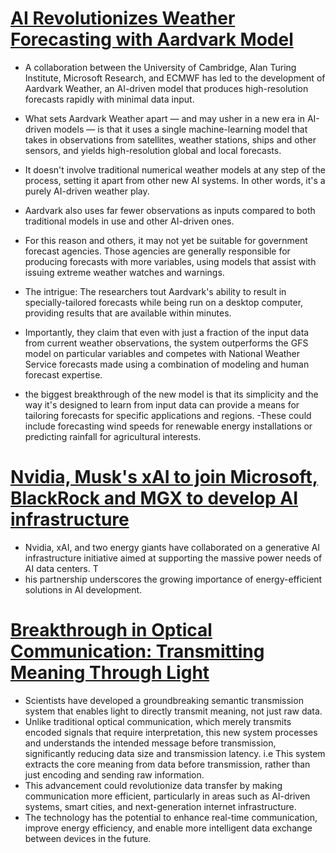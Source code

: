 # [AI Revolutionizes Weather Forecasting with Aardvark Model](https://www.cam.ac.uk/research/news/fully-ai-driven-weather-prediction-system-could-start-revolution-in-forecasting)
- A collaboration between the University of Cambridge, Alan Turing Institute, Microsoft Research, and ECMWF has led to the development of Aardvark Weather, an AI-driven model that produces high-resolution forecasts rapidly with minimal data input.
- What sets Aardvark Weather apart — and may usher in a new era in AI-driven models — is that it uses a single machine-learning model that takes in observations from satellites, weather stations, ships and other sensors, and yields high-resolution global and local forecasts.
- It doesn't involve traditional numerical weather models at any step of the process, setting it apart from other new AI systems. In other words, it's a purely AI-driven weather play.
- Aardvark also uses far fewer observations as inputs compared to both traditional models in use and other AI-driven ones.

- For this reason and others, it may not yet be suitable for government forecast agencies. Those agencies are generally responsible for producing forecasts with more variables, using models that assist with issuing extreme weather watches and warnings.
- The intrigue: The researchers tout Aardvark's ability to result in specially-tailored forecasts while being run on a desktop computer, providing results that are available within minutes.

- Importantly, they claim that even with just a fraction of the input data from current weather observations, the system outperforms the GFS model on particular variables and competes with National Weather Service forecasts made using a combination of modeling and human forecast expertise.
- the biggest breakthrough of the new model is that its simplicity and the way it's designed to learn from input data can provide a means for tailoring forecasts for specific applications and regions.
-These could include forecasting wind speeds for renewable energy installations or predicting rainfall for agricultural interests.
# [Nvidia, Musk's xAI to join Microsoft, BlackRock and MGX to develop AI infrastructure](https://www.reuters.com/technology/artificial-intelligence/nvidia-xai-join-microsoft-blackrock-develop-ai-infrastructure-2025-03-19/)
- Nvidia, xAI, and two energy giants have collaborated on a generative AI infrastructure initiative aimed at supporting the massive power needs of AI data centers. T
- his partnership underscores the growing importance of energy-efficient solutions in AI development.
# [Breakthrough in Optical Communication: Transmitting Meaning Through Light](https://scitechdaily.com/scientists-just-taught-light-to-transmit-meaning-and-its-revolutionizing-communications/)
- Scientists have developed a groundbreaking semantic transmission system that enables light to directly transmit meaning, not just raw data.
- Unlike traditional optical communication, which merely transmits encoded signals that require interpretation, this new system processes and understands the intended message before transmission, significantly reducing data size and transmission latency. i.e This system extracts the core meaning from data before transmission, rather than just encoding and sending raw information.
- This advancement could revolutionize data transfer by making communication more efficient, particularly in areas such as AI-driven systems, smart cities, and next-generation internet infrastructure.
- The technology has the potential to enhance real-time communication, improve energy efficiency, and enable more intelligent data exchange between devices in the future.
